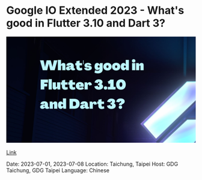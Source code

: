 # Google IO Extended 2023 - What's good in Flutter 3.10 and Dart 3?

<img src='cover.jpg'></img>

[Link](https://www.canva.com/design/DAFjkJ5VtCc/4CAtAlOYJ2QqZqBJOi3VvQ/view?utm_content=DAFjkJ5VtCc&utm_campaign=designshare&utm_medium=link&utm_source=publishsharelink)

Date: 2023-07-01, 2023-07-08
Location: Taichung, Taipei
Host: GDG Taichung, GDG Taipei
Language: Chinese